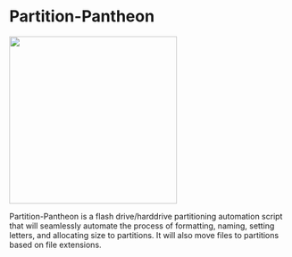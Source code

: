 # Partition-Pantheon

<code><img height="300" src="https://github.com/ViggoMode2021/"></code>

Partition-Pantheon is a flash drive/harddrive partitioning automation script that will seamlessly automate the process of formatting, naming, setting letters, and allocating size to partitions. It will also move files to partitions based on file extensions.
